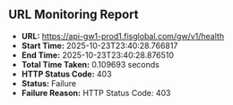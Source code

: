 ## URL Monitoring Report

- **URL:** https://api-gw1-prod1.fisglobal.com/gw/v1/health
- **Start Time:** 2025-10-23T23:40:28.766817
- **End Time:** 2025-10-23T23:40:28.876510
- **Total Time Taken:** 0.109693 seconds
- **HTTP Status Code:** 403
- **Status:** Failure
- **Failure Reason:** HTTP Status Code: 403
